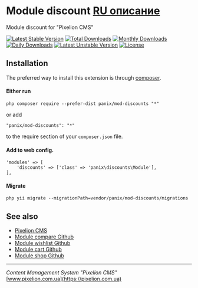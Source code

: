 # Module discount [RU описание](README_RU.md)

Module discount for "Pixelion CMS"

[![Latest Stable Version](https://poser.pugx.org/panix/mod-discounts/v/stable)](https://packagist.org/packages/panix/mod-discounts)
[![Total Downloads](https://poser.pugx.org/panix/mod-discounts/downloads)](https://packagist.org/packages/panix/mod-discounts)
[![Monthly Downloads](https://poser.pugx.org/panix/mod-discounts/d/monthly)](https://packagist.org/packages/panix/mod-discounts)
[![Daily Downloads](https://poser.pugx.org/panix/mod-discounts/d/daily)](https://packagist.org/packages/panix/mod-discounts)
[![Latest Unstable Version](https://poser.pugx.org/panix/mod-discounts/v/unstable)](https://packagist.org/packages/panix/mod-discounts)
[![License](https://poser.pugx.org/panix/mod-discounts/license)](https://packagist.org/packages/panix/mod-discounts)


## Installation

The preferred way to install this extension is through [composer](http://getcomposer.org/download/).

#### Either run

```
php composer require --prefer-dist panix/mod-discounts "*"
```

or add

```
"panix/mod-discounts": "*"
```

to the require section of your `composer.json` file.

#### Add to web config.
```
'modules' => [
    'discounts' => ['class' => 'panix\discounts\Module'],
],
```

#### Migrate
```
php yii migrate --migrationPath=vendor/panix/mod-discounts/migrations
```

## See also
- [Pixelion CMS](https://pixelion.com.ua)
- [Module compare Github](https://https://github.com/andrtechno/mod-compare)
- [Module wishlist Github](https://https://github.com/andrtechno/mod-wishlist)
- [Module cart Github](https://https://github.com/andrtechno/mod-cart)
- [Module shop Github](https://https://github.com/andrtechno/mod-shop)

------------------------


<i>Content Management System "Pixelion CMS"</i>  
[www.pixelion.com.ua](https://pixelion.com.ua)


